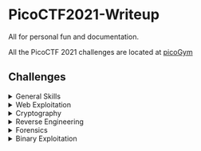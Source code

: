 # PicoCTF2021-Writeup
All for personal fun and documentation.

All the PicoCTF 2021 challenges are located at [picoGym](https://play.picoctf.org/practice?originalEvent=34&page=1)

## Challenges

<details>

<summary>General Skills</summary>

|Challenge|Points|
|---------|------|
|[Obedient Cat](./General%20Skills/Obedient%20Cat/)|5|

</details>

<details>

<summary>Web Exploitation</summary>

|Challenge|Points|
|---------|------|

</details>

<details>

<summary>Cryptography</summary>

|Challenge|Points|
|---------|------|

</details>

<details>

<summary>Reverse Engineering</summary>

|Challenge|Points|
|---------|------|

</details>

<details>

<summary>Forensics</summary>

|Challenge|Points|
|---------|------|

</details>

<details>

<summary>Binary Exploitation</summary>

|Challenge|Points|
|---------|------|

</details>